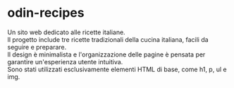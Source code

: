 # odin-recipes

Un sito web dedicato alle ricette italiane.  
Il progetto include tre ricette tradizionali della cucina italiana, facili da seguire e preparare.  
Il design è minimalista e l'organizzazione delle pagine è pensata per garantire un'esperienza utente intuitiva.  
Sono stati utilizzati esclusivamente elementi HTML di base, come h1, p, ul e img.